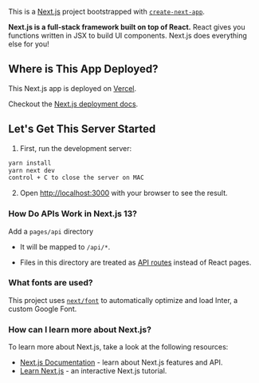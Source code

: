 This is a [Next.js](https://nextjs.org/) project bootstrapped with [`create-next-app`](https://github.com/vercel/next.js/tree/canary/packages/create-next-app).

**Next.js is a full-stack framework built on top of React.**
React gives you functions written in JSX to build UI components.
Next.js does everything else for you!

## Where is This App Deployed?

This Next.js app is deployed on [Vercel](https://vercel.com/new?utm_medium=default-template&filter=next.js&utm_source=create-next-app&utm_campaign=create-next-app-readme).

Checkout the [Next.js deployment docs](https://nextjs.org/docs/deployment).

## Let's Get This Server Started

1. First, run the development server:

```bash
yarn install
yarn next dev
control + C to close the server on MAC
```

2. Open [http://localhost:3000](http://localhost:3000) with your browser to see the result.


### How Do APIs Work in Next.js 13?

Add a `pages/api` directory

* It will be mapped to `/api/*`. 

* Files in this directory are treated as [API routes](https://nextjs.org/docs/api-routes/introduction) instead of React pages.

### What fonts are used?
This project uses [`next/font`](https://nextjs.org/docs/basic-features/font-optimization) to automatically optimize and load Inter, a custom Google Font.

### How can I learn more about Next.js?

To learn more about Next.js, take a look at the following resources:

-   [Next.js Documentation](https://nextjs.org/docs) - learn about Next.js features and API.
-   [Learn Next.js](https://nextjs.org/learn) - an interactive Next.js tutorial.
